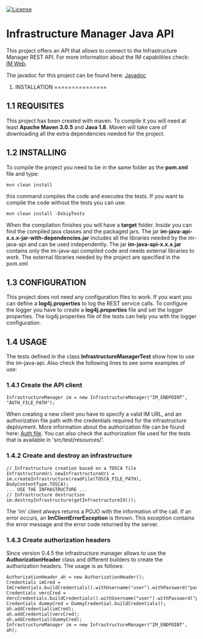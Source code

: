 [![License](https://img.shields.io/badge/license-Apache%202-blue.svg)](https://www.apache.org/licenses/LICENSE-2.0)

Infrastructure Manager Java API
===============
This project offers an API that allows to connect to the Infrastructure Manager REST API.
For more information about the IM capabilities check: [IM Web](http://www.grycap.upv.es/im).

The javadoc for this project can be found here: [Javadoc](http://indigo-dc.github.io/im-java-api/apidocs/)

1. INSTALLATION
===============

1.1 REQUISITES
--------------
This project has been created with maven.
To compile it you will need at least **Apache Maven 3.0.5** and **Java 1.8**.
Maven will take care of downloading all the extra dependencies needed for the project.

1.2 INSTALLING
--------------
To compile the project you need to be in the same folder as the **pom.xml** file and type:
```
mvn clean install
```
this command compiles the code and executes the tests. If you want to compile the code without the tests you can use:
```
mvn clean install -DskipTests
```
When the compilation finishes you will have a **target** folder. Inside you can find the compiled java classes and the packaged jars. The jar **im-java-api-x.x.x-jar-with-dependencies.jar** includes all the libraries needed by the im-java-api and can be used independently. The jar **im-java-api-x.x.x.jar** contains only the im-java-api compiled code and needs external libraries to work. The external libraries needed by the project are specified in the pom.xml

1.3 CONFIGURATION
-----------------
This project does not need any configuration files to work.
If you want you can define a **log4j.properties** to log the REST service calls.
To configure the logger you have to create a **log4j.properties** file and set the logger properties.
The log4j.properties file of the tests can help you with the logger configuration.

1.4 USAGE
-----------------
The tests defined in the class **InfrastructureManagerTest** show how to use the im-java-api.
Also check the following lines to see some examples of use:

### 1.4.1 Create the API client
```
InfrastructureManager im = new InfrastructureManager("IM_ENDPOINT", "AUTH_FILE_PATH");
```
When creating a new client you have to specify a valid IM URL, and an authorization file path with the credentials required for the infrastructure deployment.
More information about the authorization file can be found here: [Auth file](http://www.grycap.upv.es/im/doc/client.html#auth-file).
You can also check the authorization file used for the tests that is available in 'src/test/resources/'.

### 1.4.2 Create and destroy an infrastructure
```
// Infrastructure creation based on a TOSCA file
InfrastructureUri newInfrastructureUri = im.createInfrastructure(readFile(TOSCA_FILE_PATH), BodyContentType.TOSCA);
... USE THE INFRASTRUCTURE ...
// Infrastructure destruction
im.destroyInfrastructure(getInfrastructureId());
```
The 'im' client always returns a POJO with the information of the call. If an error occurs, an **ImClientErrorException** is thrown. This exception contains the error message and the error code returned by the server.

### 1.4.3 Create authorization headers
Since version 0.4.5 the infrastructure manager allows to use the **AuthorizationHeader** class and different builders to create the authorization headers.
The usage is as follows:
```
AuthorizationHeader ah = new AuthorizationHeader();
Credentials imCred = ImCredentials.buildCredentials().withUsername("user").withPassword("pass");
Credentials vmrcCred = VmrcCredentials.buildCredentials().withUsername("user").withPassword("pass").withHost("host");
Credentials dummyCred = DummyCredential.buildCredentials();
ah.addCredential(imCred);
ah.addCredential(vmrcCred);
ah.addCredential(dummyCred);
InfrastructureManager im = new InfrastructureManager("IM_ENDPOINT", ah);
```
